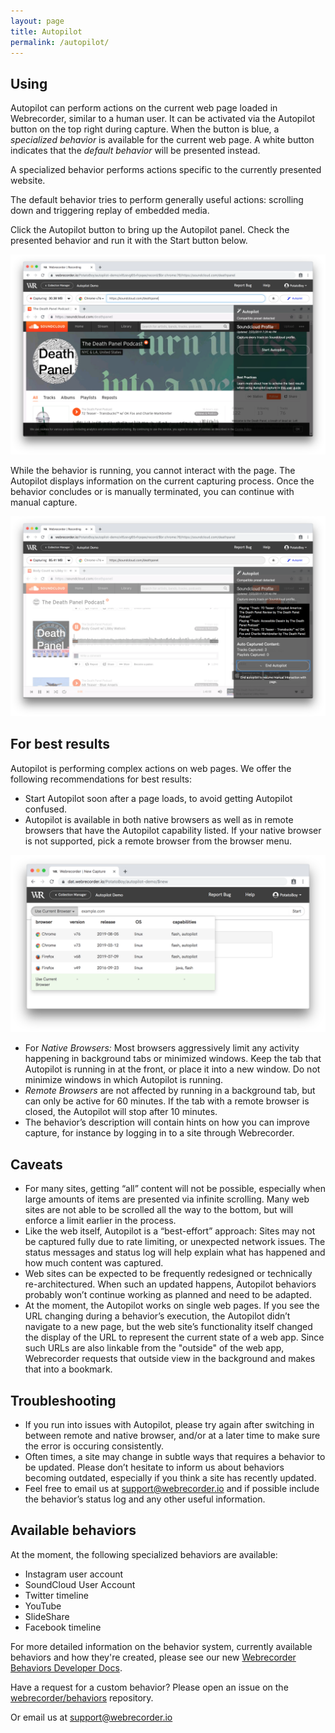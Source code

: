 ```yaml
---
layout: page
title: Autopilot
permalink: /autopilot/
---
```


## Using

Autopilot can perform actions on the current web page loaded in Webrecorder, similar to a human user. It can be activated via the Autopilot button on the top right during capture. When the button is blue, a *specialized behavior* is available for the current web page. A white button indicates that the *default behavior* will be presented instead.

A specialized behavior performs actions specific to the currently presented website.

The default behavior tries to perform generally useful actions: scrolling down and triggering replay of embedded media.

Click the Autopilot button to bring up the Autopilot panel. Check the presented behavior and run it with the Start button below.

![Autopilot Initial](/assets/autopilot-start.png)

While the behavior is running, you cannot interact with the page. The Autopilot displays information on the current capturing process. Once the behavior concludes or is manually terminated, you can continue with manual capture.

![Autopilot Running](/assets/autopilot-running.png)


## For best results

Autopilot is performing complex actions on web pages. We offer the following recommendations for best results:

- Start Autopilot soon after a page loads, to avoid getting Autopilot confused.
- Autopilot is available in both native browsers as well as in remote browsers that have the Autopilot capability listed. If your native browser is not supported, pick a remote browser from the browser menu.

![Browser Dropdown](/assets/browser-dropdown.png)

- For *Native Browsers:* Most browsers aggressively limit any activity happening in background tabs or minimized windows. Keep the tab that Autopilot is running in at the front, or place it into a new window. Do not minimize windows in which Autopilot is running. 
- *Remote Browsers* are not affected by running in a background tab, but can only be active for 60 minutes. If the tab with a remote browser is closed, the Autopilot will stop after 10 minutes.
- The behavior’s description will contain hints on how you can improve capture, for instance by logging in to a site through Webrecorder.

## Caveats

- For many sites, getting “all” content will not be possible, especially when large amounts of items are presented via infinite scrolling. Many web sites are not able to be scrolled all the way to the bottom, but will enforce a limit earlier in the process.
- Like the web itself, Autopilot is a “best-effort” approach: Sites may not be captured fully due to rate limiting, or unexpected network issues. The status messages and status log will help explain what has happened and how much content was captured.
- Web sites can be expected to be frequently redesigned or technically re-architectured. When such an updated happens, Autopilot behaviors probably won’t continue working as planned and need to be adapted.
- At the moment, the Autopilot works on single web pages. If you see the URL changing during a behavior’s execution, the Autopilot didn’t navigate to a new page, but the web site’s functionality itself changed the display of the URL to represent the current state of a web app. Since such URLs are also linkable from the "outside" of the web app, Webrecorder requests that outside view in the background and makes that into a bookmark.

## Troubleshooting

- If you run into issues with Autopilot, please try again after switching in between remote and native browser, and/or at a later time to make sure the error is occuring consistently.
- Often times, a site may change in subtle ways that requires a behavior to be updated. Please don’t hesitate to inform us about behaviors becoming outdated, especially if you think a site has recently updated.
- Feel free to email us at support@webrecorder.io and if possible include the behavior’s status log and any other useful information.

## Available behaviors

At the moment, the following specialized behaviors are available:
- Instagram user account
- SoundCloud User Account
- Twitter timeline
- YouTube
- SlideShare
- Facebook timeline

For more detailed information on the behavior system, currently available behaviors and how they're created, please see our new [Webrecorder Behaviors Developer Docs](https://webrecorder.github.io/behaviors).

Have a request for a custom behavior? Please open an issue on the [webrecorder/behaviors](https://github.com/webrecorder/behaviors) repository.

Or email us at support@webrecorder.io
